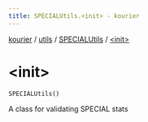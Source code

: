 ```yaml
---
title: SPECIALUtils.<init> - kourier
---
```


[kourier](../../index.html) / [utils](../index.html) / [SPECIALUtils](index.html) / [&lt;init&gt;](.)

# &lt;init&gt;

`SPECIALUtils()`

A class for validating SPECIAL stats

